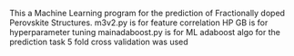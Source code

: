 This a Machine Learning program for the prediction of Fractionally doped Perovskite Structures. 
m3v2.py is for feature correlation
HP GB is for hyperparameter tuning 
mainadaboost.py is for ML adaboost algo for the prediction task
5 fold cross validation was used 

